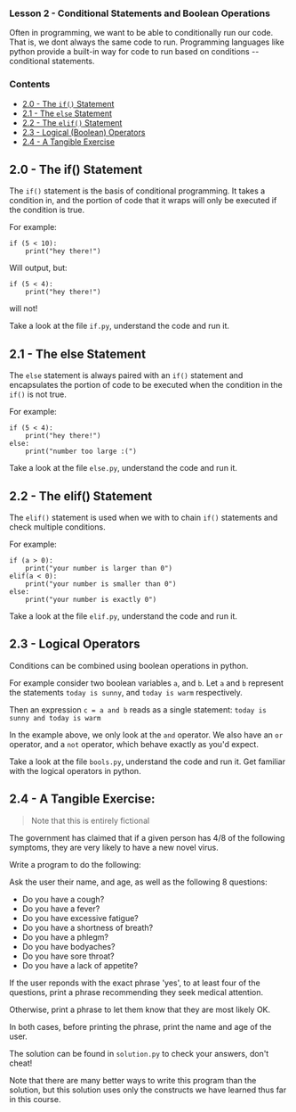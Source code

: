 ### Lesson 2 - Conditional Statements and Boolean Operations

Often in programming, we want to be able to conditionally run our code. That is, we dont always the same code to run. Programming languages like python provide a built-in way for code to run based on conditions -- conditional statements.

### Contents

* [2.0 - The `if()` Statement](#20---the-if-statement)
* [2.1 - The `else` Statement](#21---the-else-statement)
* [2.2 - The `elif()` Statement](#22---the-elif-statement)
* [2.3 - Logical (Boolean) Operators](#23---logical-operators)
* [2.4 - A Tangible Exercise](#24---a-tangible-exercise)

## 2.0 - The if() Statement

The `if()` statement is the basis of conditional programming. It takes a condition in, and the portion of code that it wraps will only be executed if the condition is true.

For example:

```
if (5 < 10):
	print("hey there!")
```

Will output, but:

```
if (5 < 4):
	print("hey there!")
```

will not!

Take a look at the file `if.py`, understand the code and run it.

## 2.1 - The else Statement

The `else` statement is always paired with an `if()` statement and encapsulates the portion of code to be executed when the condition in the `if()` is not true.

For example:

```
if (5 < 4):
	print("hey there!")
else:
	print("number too large :(")
```

Take a look at the file `else.py`, understand the code and run it.

## 2.2 - The elif() Statement

The `elif()` statement is used when we with to chain `if()` statements and check multiple conditions.

For example:

```
if (a > 0):
    print("your number is larger than 0")
elif(a < 0):
    print("your number is smaller than 0")
else:
    print("your number is exactly 0")
```

Take a look at the file `elif.py`, understand the code and run it.

## 2.3 - Logical Operators

Conditions can be combined using boolean operations in python.

For example consider two boolean variables `a`, and `b`.
Let `a` and `b` represent the statements `today is sunny`, and `today is warm` respectively.

Then an expression `c = a and b` reads as a single statement: `today is sunny and today is warm`

In the example above, we only look at the `and` operator. We also have an `or` operator, and a `not` operator, which behave exactly as you'd expect.

Take a look at the file `bools.py`, understand the code and run it. Get familiar with the logical operators in python.

## 2.4 - A Tangible Exercise:

> Note that this is entirely fictional

The government has claimed that if a given person has 4/8 of the following symptoms, they are very likely to have a new novel virus.

Write a program to do the following:

Ask the user their name, and age, as well as the following 8 questions:

* Do you have a cough?
* Do you have a fever?
* Do you have excessive fatigue?
* Do you have a shortness of breath?
* Do you have a phlegm?
* Do you have bodyaches?
* Do you have sore throat?
* Do you have a lack of appetite?

If the user reponds with the exact phrase 'yes', to at least four of the questions, print a phrase recommending they seek medical attention.

Otherwise, print a phrase to let them know that they are most likely OK.

In both cases, before printing the phrase, print the name and age of the user.

The solution can be found in `solution.py` to check your answers, don't cheat!

Note that there are many better ways to write this program than the solution, but this solution uses only the constructs we have learned thus far in this course.

